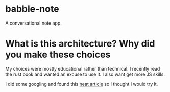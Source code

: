 # babble-note

A conversational note app.

# What is this architecture? Why did you make these choices

My choices were mostly educational rather than technical. I recently read the rust book and wanted an excuse to use it. I also want get more JS skills.

I did some googling and found this [neat article](https://keminglabs.com/blog/building-a-fast-electron-app-with-rust/) so I thought I would try it.
